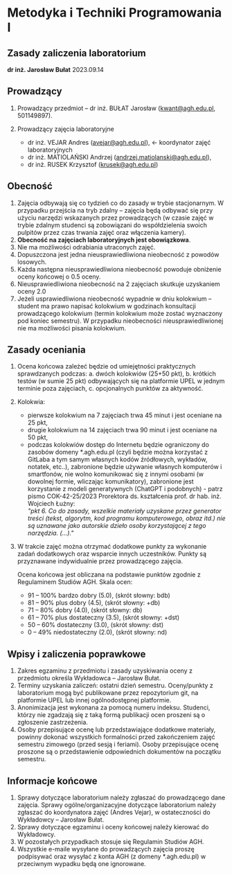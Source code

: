# Metodyka i Techniki Programowania I 
## Zasady zaliczenia laboratorium
__dr inż. Jarosław Bułat__ 2023.09.14

## Prowadzący

1. Prowadzący przedmiot – dr inż. BUŁAT Jarosław (kwant@agh.edu.pl, 501149897).

2. Prowadzący zajęcia laboratoryjne
   - dr inż. VEJAR Andres (avejar@agh.edu.pl), ← koordynator zajęć laboratoryjnych
   - dr inż. MATIOLAŃSKI Andrzej (andrzej.matiolanski@agh.edu.pl),
   - dr inż. RUSEK Krzysztof (krusek@agh.edu.pl)


## Obecność

1. Zajęcia odbywają się co tydzień co do zasady w trybie stacjonarnym. W przypadku
przejścia na tryb zdalny – zajęcia będą odbywać się przy użyciu narzędzi wskazanych przez
prowadzących (w czasie zajęć w trybie zdalnym studenci są zobowiązani do współdzielenia
swoich pulpitów przez czas trwania zajęć oraz włączenia kamery).
2. **Obecność na zajęciach laboratoryjnych jest obowiązkowa**.
3. Nie ma możliwości odrabiania utraconych zajęć.
4. Dopuszczona jest jedna nieusprawiedliwiona nieobecność z powodów losowych.
5. Każda następna nieusprawiedliwiona nieobecność powoduje obniżenie oceny końcowej o
0.5 oceny.
6. Nieusprawiedliwiona nieobecność na 2 zajęciach skutkuje uzyskaniem oceny 2.0
7. Jeżeli usprawiedliwiona nieobecność wypadnie w dniu kolokwium – student ma prawo
napisać kolokwium w godzinach konsultacji prowadzącego kolokwium (termin kolokwium
może zostać wyznaczony pod koniec semestru). W przypadku nieobecności
nieusprawiedliwionej nie ma możliwości pisania kolokwium.


## Zasady oceniania

1. Ocena końcowa zależeć będzie od umiejętności praktycznych sprawdzanych podczas:
   a. dwóch kolokwiów (25+50 pkt),
   b. krótkich testów (w sumie 25 pkt) odbywających się na platformie UPEL w jednym
      terminie poza zajęciach,
   c. opcjonalnych punktów za aktywność.
   
2. Kolokwia:
   - pierwsze kolokwium na 7 zajęciach trwa 45 minut i jest oceniane na 25 pkt,
   - drugie kolokwium na 14 zajęciach trwa 90 minut i jest oceniane na 50 pkt,   
   - podczas kolokwiów dostęp do Internetu będzie ograniczony do zasobów
   domeny *.agh.edu.pl (czyli będzie można korzystać z GitLaba a tym samym
   własnych kodów źródłowych, wykładów, notatek, etc..), zabronione będzie
   używanie własnych komputerów i smartfonów, nie wolno komunikować się z
   innymi osobami (w dowolnej formie, wliczając komunikatory), zabronione
   jest korzystanie z modeli generatywnych (ChatGPT i podobnych) - patrz
   pismo COK-42-25/2023 Prorektora ds. kształcenia prof.  dr
   hab. inż. Wojciech Łużny:    
   *"pkt 6. Co do zasady, wszelkie materiały uzyskane przez generator
  treści (tekst, algorytm, kod programu komputerowego, obraz itd.) nie są
  uznawane jako autorskie dzieło osoby korzystającej z tego narzędzia. (...)."*
      
3. W trakcie zajęć można otrzymać dodatkowe punkty za wykonanie zadań
   dodatkowych oraz wsparcie innych uczestników. Punkty są przyznawane
   indywidualnie przez prowadzącego zajęcia.

   Ocena końcowa jest obliczana na podstawie punktów zgodnie z Regulaminem Studiów
   AGH. Skala ocen:
   * 91 – 100% bardzo dobry (5.0), (skrót słowny: bdb)
   * 81 – 90% plus dobry (4.5), (skrót słowny: +db)
   * 71 – 80% dobry (4.0), (skrót słowny: db)
   * 61 – 70% plus dostateczny (3.5), (skrót słowny: +dst)
   * 50 – 60% dostateczny (3.0), (skrót słowny: dst)
   * 0 – 49% niedostateczny (2.0), (skrót słowny: nd)


## Wpisy i zaliczenia poprawkowe

1. Zakres egzaminu z przedmiotu i zasady uzyskiwania oceny z przedmiotu określa
   Wykładowca – Jarosław Bułat.
2. Terminy uzyskania zaliczeń: ostatni dzień semestru. Oceny/punkty z laboratorium mogą
   być publikowane przez repozytorium git, na platformie UPEL lub innej ogólnodostępnej
   platformie.
3. Anonimizacja jest wykonana za pomocą numeru indeksu. Studenci, którzy nie zgadzają się
   z taką formą publikacji ocen proszeni są o zgłoszenie zastrzeżenia.
4. Osoby przepisujące ocenę lub przedstawiające dodatkowe materiały, powinny dokonać
   wszystkich formalności przed zakończeniem zajęć semestru zimowego (przed sesją i
   feriami). Osoby przepisujące ocenę proszone są o przedstawienie odpowiednich
   dokumentów na początku semestru.

## Informacje końcowe

1. Sprawy dotyczące laboratorium należy zgłaszać do prowadzącego dane zajęcia. Sprawy
   ogólne/organizacyjne dotyczące laboratorium należy zgłaszać do koordynatora zajęć
   (Andres Vejar), w ostateczności do Wykładowcy – Jarosław Bułat.
2. Sprawy dotyczące egzaminu i oceny końcowej należy kierować do Wykładowcy.
3. W pozostałych przypadkach stosuje się Regulamin Studiów AGH.
4. Wszystkie e-maile wysyłane do prowadzących zajęcia proszę podpisywać oraz wysyłać z
   konta AGH (z domeny *.agh.edu.pl) w przeciwnym wypadku będą one ignorowane.

